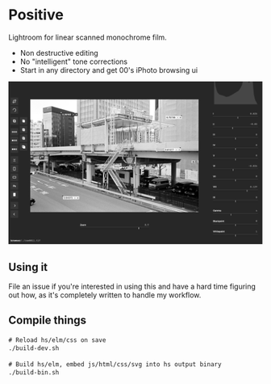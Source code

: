 # Positive

Lightroom for linear scanned monochrome film.

* Non destructive editing
* No "intelligent" tone corrections
* Start in any directory and get 00's iPhoto browsing ui

![](https://raw.githubusercontent.com/rl-king/positive/master/positive.png)

## Using it
File an issue if you're interested in using this and have a hard time figuring out how,
as it's completely written to handle my workflow.

## Compile things

```
# Reload hs/elm/css on save
./build-dev.sh

# Build hs/elm, embed js/html/css/svg into hs output binary
./build-bin.sh
```

